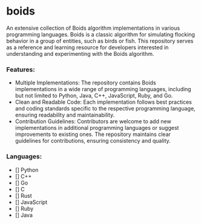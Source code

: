 # boids

An extensive collection of Boids algorithm implementations in various programming languages. Boids is a classic algorithm for simulating flocking behavior in a group of entities, such as birds or fish. This repository serves as a reference and learning resource for developers interested in understanding and experimenting with the Boids algorithm.

### Features:
- Multiple Implementations: The repository contains Boids implementations in a wide range of programming languages, including but not limited to Python, Java, C++, JavaScript, Ruby, and Go.
- Clean and Readable Code: Each implementation follows best practices and coding standards specific to the respective programming language, ensuring readability and maintainability.
- Contribution Guidelines: Contributors are welcome to add new implementations in additional programming languages or suggest improvements to existing ones. The repository maintains clear guidelines for contributions, ensuring consistency and quality.

### Languages:

- [] Python
- [] C++
- [] Go
- [] C
- [] Rust
- [] JavaScript
- [] Ruby
- [] Java


